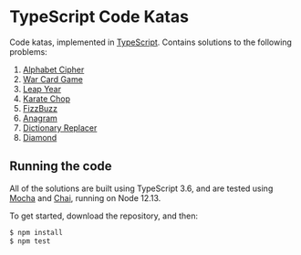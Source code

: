 # TypeScript Code Katas

Code katas, implemented in [TypeScript](https://www.typescriptlang.org/). Contains solutions to the following problems:

1. [Alphabet Cipher](https://github.com/gigasquid/wonderland-clojure-katas/tree/master/alphabet-cipher)
2. [War Card Game](https://github.com/gigasquid/wonderland-clojure-katas/tree/master/card-game-war)
3. [Leap Year](https://github.com/garora/TDD-Katas/blob/master/KatasReadme.md#leap-year-)
4. [Karate Chop](http://codekata.com/kata/kata02-karate-chop/)
5. [FizzBuzz](http://codingdojo.org/kata/FizzBuzz/)
6. [Anagram](http://codingdojo.org/kata/Anagram/)
7. [Dictionary Replacer](http://codingdojo.org/kata/DictionaryReplacer/)
8. [Diamond](http://codingdojo.org/kata/Diamond/)

## Running the code
All of the solutions are built using TypeScript 3.6, and are tested using [Mocha][mocha] and [Chai][chai], running on Node 12.13.

[mocha]: http://mochajs.org/
[chai]: http://chaijs.com/

To get started, download the repository, and then:

```bash
$ npm install
$ npm test
```
